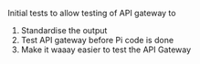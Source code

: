 Initial tests to allow testing of API gateway to
1. Standardise the output
2. Test API gateway before Pi code is done
3. Make it waaay easier to test the API Gateway